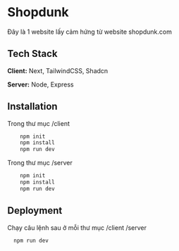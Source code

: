 
# Shopdunk
Đây là 1 website lấy cảm hứng từ website shopdunk.com



## Tech Stack

**Client:** Next, TailwindCSS, Shadcn

**Server:** Node, Express


## Installation

Trong thư mục /client
```bash
    npm init
    npm install
    npm run dev
```
Trong thư mục /server
```bash
    npm init
    npm install
    npm run dev
```
## Deployment

Chạy câu lệnh sau ở mỗi thư mục /client /server

```bash
  npm run dev
```

